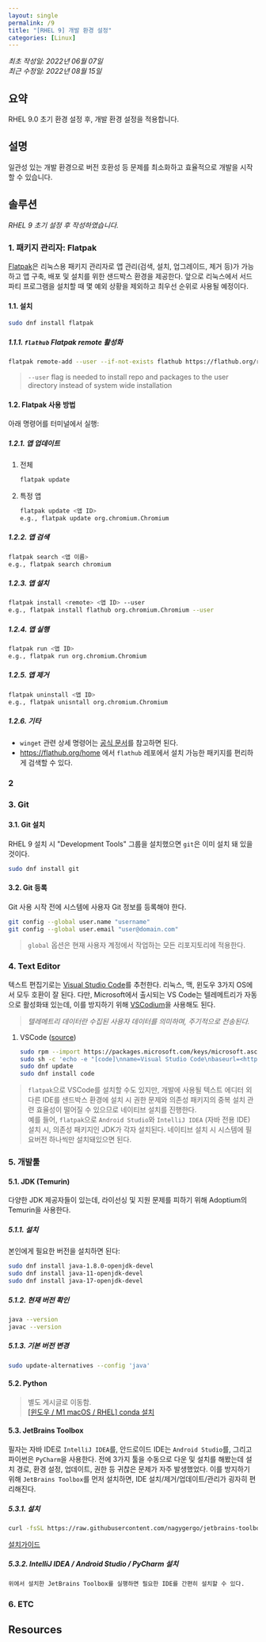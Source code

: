 ```yaml
---
layout: single
permalink: /9
title: "[RHEL 9] 개발 환경 설정"
categories: [Linux]
---
```


*최초 작성일: 2022년 06월 07일*  
*최근 수정일: 2022년 08월 15일*

## 요약

RHEL 9.0 초기 환경 설정 후, 개발 환경 설정을 적용합니다.

## 설명

일관성 있는 개발 환경으로 버전 호환성 등 문제를 최소화하고 효율적으로 개발을 시작할 수 있습니다.

## 솔루션

*RHEL 9 초기 설정 후 작성하였습니다.*

### 1. 패키지 관리자: Flatpak

[Flatpak](https://docs.flatpak.org/en/latest/using-flatpak.html)은 리눅스용 패키지 관리자로 앱 관리(검색, 설치, 업그레이드, 제거 등)가 가능하고 앱 구축, 배포 및 설치를 위한 샌드박스 환경을 제공한다. 앞으로 리눅스에서 서드파티 프로그램을 설치할 때 몇 예외 상황을 제외하고 최우선 순위로 사용될 예정이다.

#### 1.1. 설치

```bash
sudo dnf install flatpak
```

##### 1.1.1. `flathub` Flatpak remote 활성화

```bash
flatpak remote-add --user --if-not-exists flathub https://flathub.org/repo/flathub.flatpakrepo
```

> `--user` flag is needed to install repo and packages to the user directory instead of system wide installation

#### 1.2. Flatpak 사용 방법

아래 명령어를 터미널에서 실행:

##### 1.2.1. 앱 업데이트

1. 전체

    ```bash
    flatpak update
    ```

2. 특정 앱

    ```bash
    flatpak update <앱 ID>
    e.g., flatpak update org.chromium.Chromium
    ```

##### 1.2.2. 앱 검색

```bash
flatpak search <앱 이름>
e.g., flatpak search chromium
```

##### 1.2.3. 앱 설치

```bash
flatpak install <remote> <앱 ID> --user
e.g., flatpak install flathub org.chromium.Chromium --user
```

##### 1.2.4. 앱 실행

```bash
flatpak run <앱 ID>
e.g., flatpak run org.chromium.Chromium
```

##### 1.2.5. 앱 제거

```bash
flatpak uninstall <앱 ID>
e.g., flatpak unisntall org.chromium.Chromium
```

##### 1.2.6. 기타

* `winget` 관련 상세 명령어는 [공식 문서](https://docs.flatpak.org/en/latest/using-flatpak.html)를 참고하면 된다.
* <https://flathub.org/home>
에서 `flathub` 레포에서 설치 가능한 패키지를 편리하게 검색할 수 있다.

### 2

### 3. Git

#### 3.1. Git 설치

RHEL 9 설치 시 "Development Tools" 그룹을 설치했으면 `git`은 이미 설치 돼 있을 것이다.

```bash
sudo dnf install git
```

#### 3.2. Git 등록

Git 사용 시작 전에 시스템에 사용자 Git 정보를 등록해야 한다.

```bash
git config --global user.name "username"
git config --global user.email "user@domain.com"
```

> `global` 옵션은 현재 사용자 계정에서 작업하는 모든 리포지토리에 적용한다.

### 4. Text Editor

텍스트 편집기로는 [Visual Studio Code](https://code.visualstudio.com/)를 추천한다. 리눅스, 맥, 윈도우 3가지 OS에서 모두 호환이 잘 된다. 다만, Microsoft에서 출시되는 VS Code는 텔레메트리가 자동으로 활성화돼 있는데, 이를 방지하기 위해 [VSCodium](https://vscodium.com/)을 사용해도 된다.

> *텔레메트리 데이터란 수집된 사용자 데이터를 의미하며, 주기적으로 전송된다.*

1. VSCode ([source](https://code.visualstudio.com/docs/setup/linux#_rhel-fedora-and-centos-based-distributions))

    ```bash
    sudo rpm --import https://packages.microsoft.com/keys/microsoft.asc
    sudo sh -c 'echo -e "[code]\nname=Visual Studio Code\nbaseurl=<https://packages.microsoft.com/yumrepos/vscode\nenabled=1\ngpgcheck=1\ngpgkey=https://packages.microsoft.com/keys/microsoft.asc>" > /etc/yum.repos.d/vscode.repo'
    sudo dnf update
    sudo dnf install code
    ```

> `flatpak`으로 VSCode를 설치할 수도 있지만, 개발에 사용될 텍스트 에디터 외 다른 IDE를 샌드박스 환경에 설치 시 권한 문제와 의존성 패키지의 중복 설치 관련 효율성이 떨어질 수 있으므로 네이티브 설치를 진행한다.  
> 예를 들어, `flatpak`으로 `Android Studio`와 `IntelliJ IDEA` (자바 전용 IDE) 설치 시, 의존성 패키지인 JDK가 각자 설치된다. 네이티브 설치 시 시스템에 필요버전 하나씩만 설치돼있으면 된다.

### 5. 개발툴

#### 5.1. JDK (Temurin)

다양한 JDK 제공자들이 있는데, 라이선싱 및 지원 문제를 피하기 위해 Adoptium의 Temurin을 사용한다.

##### 5.1.1. 설치

본인에게 필요한 버전을 설치하면 된다:

```bash
sudo dnf install java-1.8.0-openjdk-devel
sudo dnf install java-11-openjdk-devel
sudo dnf install java-17-openjdk-devel
```

##### 5.1.2. 현재 버전 확인

```bash
java --version
javac --version
```

##### 5.1.3. 기본 버전 변경

```bash
sudo update-alternatives --config 'java'
```

#### 5.2. Python

> 별도 게시글로 이동함.  
[[윈도우 / M1 macOS / RHEL] conda 설치](/3)

#### 5.3. JetBrains Toolbox

필자는 자바 IDE로 `IntelliJ IDEA`를, 안드로이드 IDE는 `Android Studio`를, 그리고 파이썬은 `PyCharm`을 사용한다. 전에 3가지 툴을 수동으로 다운 및 설치를 해봤는데 설치 경로, 환경 설정, 업데이트, 권한 등 귀찮은 문제가 자주 발생했었다. 이를 방지하기 위해 `JetBrains Toolbox`를 먼저 설치하면, IDE 설치/제거/업데이트/관리가 굉자히 편리해진다.

##### 5.3.1. 설치

```bash
curl -fsSL https://raw.githubusercontent.com/nagygergo/jetbrains-toolbox-install/master/jetbrains-toolbox.sh | bash
```

[설치가이드](https://www.jetbrains.com/help/idea/installation-guide.html#toolbox)

##### 5.3.2. IntelliJ IDEA / Android Studio / PyCharm 설치

```bash
위에서 설치한 JetBrains Toolbox를 실행하면 필요한 IDE를 간편히 설치할 수 있다.
```

### 6. ETC

## Resources
